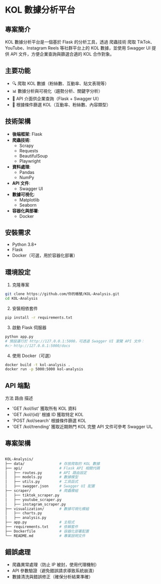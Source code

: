 # KOL 數據分析平台
## 專案簡介
KOL 數據分析平台是一個基於 Flask  的分析工具，透過 爬蟲技術 爬取 TikTok、YouTube、Instagram Reels 等社群平台上的 KOL 數據，並使用 Swagger UI 提供 API 文件，方便企業查詢與篩選合適的 KOL 合作對象。

## 主要功能
- 🔍 爬取 KOL 數據（粉絲數、互動率、貼文表現等）
- 📊 數據分析與可視化（趨勢分析、關鍵字分析）
- 🚀 API 介面供企業查詢（Flask + Swagger UI）
- 🎯 根據條件篩選 KOL（互動率、粉絲數、內容類型）

## 技術架構
- **後端框架**: Flask
- **爬蟲技術**: 
  - Scrapy 
  - Requests
  - BeautifulSoup
  - Playwright
- **資料處理**: 
  - Pandas
  - NumPy
- **API 文件**:
  - Swagger UI
- **數據可視化**: 
  - Matplotlib
  - Seaborn
- **容器化與部署**: 
  - Docker

## 安裝需求
 - Python 3.8+
 - Flask
 - Docker（可選，用於容器化部署）


## 環境設定

1. 克隆專案
```bash
git clone https://github.com/你的帳號/KOL-Analysis.git
cd KOL-Analysis
```
2. 安裝相依套件

```bash
pip install -r requirements.txt
```
3. 啟動 Flask 伺服器

```bash
python app.py
# 預設運行於 http://127.0.0.1:5000，可透過 Swagger UI 瀏覽 API 文件：
#👉 http://127.0.0.1:5000/docs
```
4. 使用 Docker（可選）

```bash
docker build -t kol-analysis .
docker run -p 5000:5000 kol-analysis
```
## API 端點
   方法	 路由	        描述
- 'GET	/kol/list'	獲取所有 KOL 資料
- 'GET	/kol/{id}' 根據 ID 獲取特定 KOL
- 'POST	/kol/search'	根據條件篩選 KOL
- 'GET	/kol/trending'	獲取近期熱門 KOL
完整 API 文件可參考 Swagger UI。

## 專案架構
```bash

KOL-Analysis/
├── data/                # 存放爬取的 KOL 數據
├── api/                 # Flask API 相關代碼
│   ├── routes.py        # API 路由設定
│   ├── models.py        # 數據模型
│   ├── utils.py         # 工具函式
│   ├── swagger.json     # Swagger UI 配置
├── scraper/             # 爬蟲模組
│   ├── tiktok_scraper.py
│   ├── youtube_scraper.py
│   ├── instagram_scraper.py
├── visualization/       # 數據可視化模組
│   ├── charts.py
│   ├── analysis.py
├── app.py               # 主程式
├── requirements.txt     # 依賴套件
├── Dockerfile           # 容器化部署配置
└── README.md            # 專案說明文件

```

## 錯誤處理
- 爬蟲異常處理（防止 IP 被封，使用代理機制）
- API 參數驗證（避免錯誤請求導致系統崩潰）
- 數據清洗與錯誤修正（確保分析結果準確）
